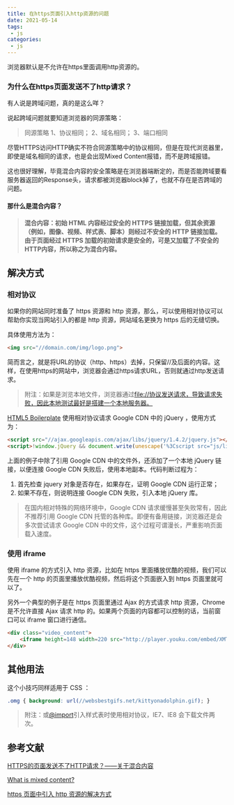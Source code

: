 ```yaml
---
title: 在https页面引入http资源的问题
date: 2021-05-14
tags:
 - js
categories:
 - js
---
```


浏览器默认是不允许在https里面调用http资源的。

### 为什么在https页面发送不了http请求？

有人说是跨域问题，真的是这么咩？

说起跨域问题就要知道浏览器的同源策略：

> 同源策略 1、协议相同；  2、域名相同； 3、端口相同

尽管HTTPS访问HTTP确实不符合同源策略中的协议相同，但是在现代浏览器里，即使是域名相同的请求，也是会出现Mixed Content报错，而不是跨域报错。

这也很好理解，毕竟混合内容的安全策略是在浏览器端断定的，而是否能跨域要看服务器返回的Response头，请求都被浏览器block掉了，也就不存在是否跨域的问题。

#### 那什么是混合内容？

> **混合内容：初始 HTML 内容经过安全的 HTTPS 链接加载，但其余资源（例如，图像、视频、样式表、脚本）则经过不安全的 HTTP 链接加载。由于页面经过 HTTPS 加载的初始请求是安全的，可是又加载了不安全的HTTP内容，所以称之为混合内容。**

## 解决方式

### 相对协议

如果你的网站同时准备了 https 资源和 http 资源，那么，可以使用相对协议可以帮助你实现当网站引入的都是 http 资源，网站域名更换为 https 后的无缝切换。

具体使用方法为：

```html
<img src="//domain.com/img/logo.png">
```

简而言之，就是将URL的协议（http、https）去掉，只保留//及后面的内容。这样，在使用https的网站中，浏览器会通过https请求URL，否则就通过http发送请求。

> 附注：如果是浏览本地文件，浏览器通过[file://协议发送请求，导致请求失败，因此本地测试最好是搭建一个本地服务器。](https://www.oschina.net/action/GoToLink?url=file%3A%2F%2F协议发送请求，导致请求失败，因此本地测试最好是搭建一个本地服务器。)



[HTML5 Boilerplate](https://www.oschina.net/action/GoToLink?url=https%3A%2F%2Fhtml5boilerplate.com%2F) 使用相对协议请求 Google CDN 中的 jQuery ，使用方式为：

```html
<script src="//ajax.googleapis.com/ajax/libs/jquery/1.4.2/jquery.js"></script>
<script>!window.jQuery && document.write(unescape('%3Cscript src="js/libs/jquery-1.4.2.js"%3E%3C/script%3E'))</script>
```

上面的例子中除了引用 Google CDN 中的文件外，还添加了一个本地 jQuery 链接，以便连接 Google CDN 失败后，使用本地副本。代码判断过程为：

1. 首先检查 jquery 对象是否存在，如果存在，证明 Google CDN 运行正常；
2. 如果不存在，则说明连接 Google CDN 失败，引入本地 jQuery 库。

> 在国内相对特殊的网络环境中，Google CDN 请求缓慢甚至失败常有，因此不推荐引用 Google CDN 托管的各种库。即便有备用链接，浏览器还是会多次尝试请求 Google CDN 中的文件，这个过程可谓漫长，严重影响页面载入速度。

### 使用 iframe

使用 iframe 的方式引入 http 资源，比如在 https 里面播放优酷的视频，我们可以先在一个 http 的页面里播放优酷视频，然后将这个页面嵌入到 https 页面里就可以了。

另外一个典型的例子是在 https 页面里通过 Ajax 的方式请求 http 资源，Chrome 是不允许直接 Ajax 请求 http 的。如果两个页面的内容都可以控制的话，当前窗口可以 iframe 窗口进行通信。

```html
<div class="video_content">
    <iframe height=148 width=220 src="http://player.youku.com/embed/XMTU4MTY4OTg5Mg==" frameborder=0 allowfullscreen></iframe>
</div>
```

## 其他用法

这个小技巧同样适用于 CSS ：

```css
.omg { background: url(//websbestgifs.net/kittyonadolphin.gif); }
```

> 附注：<link>或[@import](https://my.oschina.net/u/3201731)引入样式表时使用相对协议，IE7、IE8 会下载文件两次。

## 参考文献

[HTTPS的页面发送不了HTTP请求？——关于混合内容](https://www.shangmayuan.com/a/571dff5ac01a43a989e081bd.html)

[What is mixed content?](https://web.dev/what-is-mixed-content/#_11)

[https 页面中引入 http 资源的解决方式](https://qdmana.com/2021/03/20210314164143126w.html)

